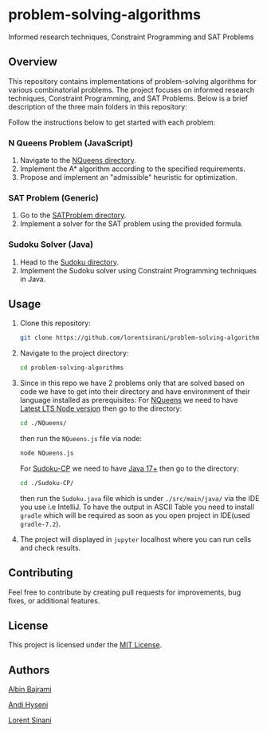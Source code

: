 # problem-solving-algorithms
Informed research techniques, Constraint Programming and SAT Problems

## Overview

This repository contains implementations of problem-solving algorithms for various combinatorial problems. The project focuses on informed research techniques, Constraint Programming, and SAT Problems. Below is a brief description of the three main folders in this repository:

Follow the instructions below to get started with each problem:

### N Queens Problem (JavaScript)

1. Navigate to the [NQueens directory](./NQueens).
2. Implement the A* algorithm according to the specified requirements.
3. Propose and implement an "admissible" heuristic for optimization.

### SAT Problem (Generic)

1. Go to the [SATProblem directory](./SATProblem).
2. Implement a solver for the SAT problem using the provided formula.

### Sudoku Solver (Java)

1. Head to the [Sudoku directory](./Sudoku-CP).
2. Implement the Sudoku solver using Constraint Programming techniques in Java.

## Usage

1. Clone this repository:

    ```bash
    git clone https://github.com/lorentsinani/problem-solving-algorithms.git
    ```

2. Navigate to the project directory:

    ```bash
    cd problem-solving-algorithms
    ```

3. Since in this repo we have 2 problems only that are solved based on code we have to get into their directory and have environment of their language installed as prerequisites:
    For [NQueens](./NQueens) we need to have [Latest LTS Node version](https://nodejs.org/en/download) then go to the directory:
    ```bash
    cd ./NQueens/
    ```
    then run the `NQueens.js` file via node:
    ```bash
    node NQueens.js
    ```
    For [Sudoku-CP](./NQueens) we need to have [Java 17+](https://www.oracle.com/java/technologies/downloads/) then go to the directory:
    ```bash
    cd ./Sudoku-CP/
    ```
    then run the `Sudoku.java` file which is under `./src/main/java/` via the IDE you use i.e IntelliJ. To have the output in ASCII Table you need to install `gradle` which will be required as soon as you open project in IDE(used `gradle-7.2`).

4. The project will displayed in `jupyter` localhost where you can run cells and check results.


## Contributing

Feel free to contribute by creating pull requests for improvements, bug fixes, or additional features.

## License

This project is licensed under the [MIT License](LICENSE).

## Authors

[Albin Bajrami](https://github.com/Albiinn)

[Andi Hyseni](https://github.com/Andi6H)

[Lorent Sinani](https://github.com/lorentsinani)
